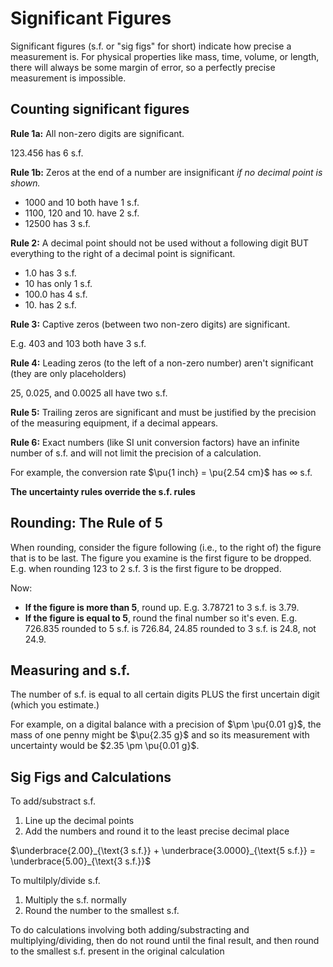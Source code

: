 # Significant Figures

Significant figures (s.f. or "sig figs" for short) indicate how precise a measurement is. For physical properties like mass, time, volume, or length, there will always be some margin of error, so a perfectly precise measurement is impossible.

## Counting significant figures

**Rule 1a:** All non-zero digits are significant.

$123.456$ has 6 s.f.

**Rule 1b:** Zeros at the end of a number are insignificant *if no decimal point is shown.*

- $1000$ and $10$ both have 1 s.f.
- $1100$, $120$ and $10.$ have 2 s.f.
- $12500$ has 3 s.f.

**Rule 2:** A decimal point should not be used without a following digit BUT everything to the right of a decimal point is significant.

- $1.0$ has 3 s.f.
- $10$ has only 1 s.f.
- $100.0$ has 4 s.f.
- $10.$ has 2 s.f.

**Rule 3:** Captive zeros (between two non-zero digits) are significant.

E.g. $403$ and $103$ both have 3 s.f.

**Rule 4:** Leading zeros (to the left of a non-zero number) aren't significant (they are only placeholders)

$25$, $0.025$, and $0.0025$ all have two s.f.

**Rule 5:** Trailing zeros are significant and must be justified by the precision of the measuring equipment, if a decimal appears.

**Rule 6:** Exact numbers (like SI unit conversion factors) have an infinite number of s.f. and will not limit the precision of a calculation.

For example, the conversion rate $\pu{1 inch} = \pu{2.54 cm}$ has $\infty$ s.f.

**The uncertainty rules override the s.f. rules**

## Rounding: The Rule of 5

When rounding, consider the figure following (i.e., to the right of) the figure that is to be last. The figure you examine is the first figure to be dropped. E.g. when rounding $123$ to 2 s.f. $3$ is the first figure to be dropped.

Now:
- **If the figure is more than 5**, round up. E.g. $3.78721$ to 3 s.f. is $3.79$.
- **If the figure is equal to 5**, round the final number so it's even. E.g. $726.835$ rounded to 5 s.f. is $726.84$, $24.85$ rounded to 3 s.f. is $24.8$, not $24.9$.

## Measuring and s.f.

The number of s.f. is equal to all certain digits PLUS the first uncertain digit (which you estimate.)

For example, on a digital balance with a precision of $\pm \pu{0.01 g}$, the mass of one penny might be $\pu{2.35 g}$ and so its measurement with uncertainty would be $2.35 \pm \pu{0.01 g}$.


## Sig Figs and Calculations

To add/substract s.f.
1. Line up the decimal points
2. Add the numbers and round it to the least precise decimal place

$\underbrace{2.00}_{\text{3 s.f.}} + \underbrace{3.0000}_{\text{5 s.f.}} = \underbrace{5.00}_{\text{3 s.f.}}$

To multilply/divide s.f.
1. Multiply the s.f. normally
2. Round the number to the smallest s.f.

To do calculations involving both adding/substracting and multiplying/dividing, then do not round until the final result, and then round to the smallest s.f. present in the original calculation


